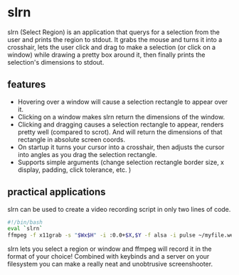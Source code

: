 slrn
====

slrn (Select Region) is an application that querys for a selection from the user and prints the region to stdout. It grabs the mouse and turns it into a crosshair, lets the user click and drag to make a selection (or click on a window) while drawing a pretty box around it, then finally prints the selection's dimensions to stdout.

features
--------
* Hovering over a window will cause a selection rectangle to appear over it.
* Clicking on a window makes slrn return the dimensions of the window.
* Clicking and dragging causes a selection rectangle to appear, renders pretty well (compared to scrot). And will return the dimensions of that rectangle in absolute screen coords.
* On startup it turns your cursor into a crosshair, then adjusts the cursor into angles as you drag the selection rectangle.
* Supports simple arguments (change selection rectangle border size, x display, padding, click tolerance, etc. )

practical applications
----------------------
slrn can be used to create a video recording script in only two lines of code.
```bash
#!/bin/bash
eval `slrn`
ffmpeg -f x11grab -s "$Wx$H" -i :0.0+$X,$Y -f alsa -i pulse ~/myfile.webm
```
slrn lets you select a region or window and ffmpeg will record it in the format of your choice!
Combined with keybinds and a server on your filesystem you can make a really neat and unobtrusive screenshooter.

